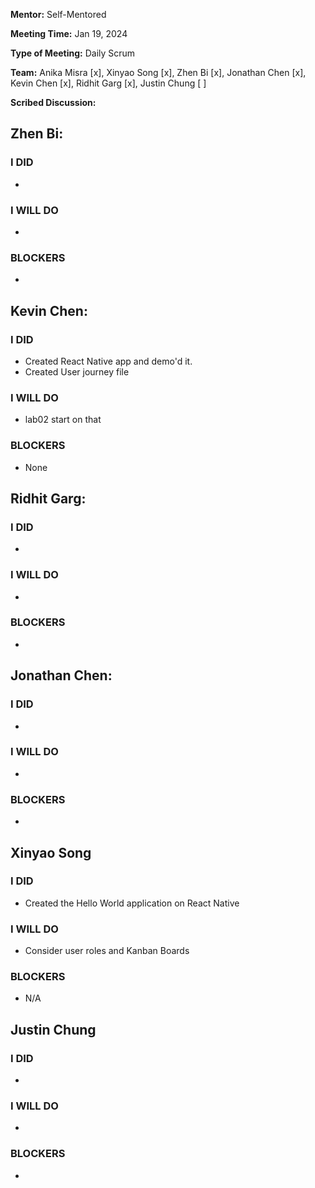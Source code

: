**Mentor:** Self-Mentored

**Meeting Time:** Jan 19, 2024

**Type of Meeting:** Daily Scrum

**Team:** Anika Misra [x], Xinyao Song [x], Zhen Bi [x], Jonathan Chen [x], Kevin Chen [x], Ridhit Garg [x], Justin Chung [ ]

**Scribed Discussion:**

## **Zhen Bi:**  
### **I DID**  
- 

### **I WILL DO**  
- 

### **BLOCKERS**  
- 

## **Kevin Chen:**  
### **I DID**  
- Created React Native app and demo'd it.
- Created User journey file

### **I WILL DO**  
- lab02 start on that

### **BLOCKERS**  
- None

## **Ridhit Garg:**  
### **I DID**  
- 

### **I WILL DO**  
- 

### **BLOCKERS**  
- 

## **Jonathan Chen:**  
### **I DID**  
- 

### **I WILL DO**  
- 

### **BLOCKERS**  
- 

## **Xinyao Song**  
### **I DID**  
- Created the Hello World application on React Native 

### **I WILL DO**  
- Consider user roles and Kanban Boards

### **BLOCKERS**  
- N/A

## **Justin Chung**  
### **I DID**  
- 

### **I WILL DO**  
- 

### **BLOCKERS**  
-
